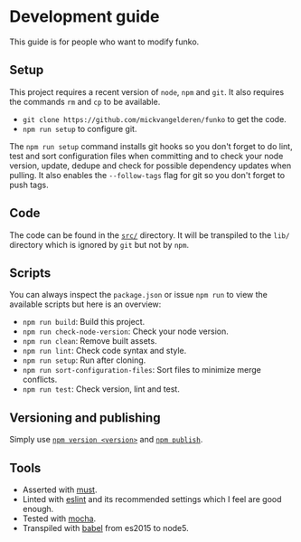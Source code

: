 # Development guide

This guide is for people who want to modify funko.

## Setup

This project requires a recent version of `node`, `npm` and `git`. It also requires the commands  `rm` and `cp` to be available.

* `git clone https://github.com/mickvangelderen/funko` to get the code.
* `npm run setup` to configure git. 

The `npm run setup` command installs git hooks so you don't forget to do  lint, test and sort configuration files when committing and to check your node version, update, dedupe and check for possible dependency updates when pulling. It also enables the `--follow-tags` flag for git so you don't forget to push tags. 

## Code

The code can be found in the [`src/`](src) directory. It will be transpiled to the `lib/` directory which is ignored by `git` but not by `npm`. 

## Scripts

You can always inspect the `package.json` or issue `npm run` to view the available scripts but here is an overview:

* `npm run build`: Build this project.
* `npm run check-node-version`: Check your node version.
* `npm run clean`: Remove built assets.
* `npm run lint`: Check code syntax and style. 
* `npm run setup`: Run after cloning.
* `npm run sort-configuration-files`: Sort files to minimize merge conflicts.
* `npm run test`: Check version, lint and test.

## Versioning and publishing

Simply use [`npm version <version>`](https://docs.npmjs.com/cli/version) and [`npm publish`](https://docs.npmjs.com/cli/publish). 

## Tools

* Asserted with [must](https://www.npmjs.com/package/must).
* Linted with [eslint](http://eslint.org/) and its recommended settings which I feel are good enough.
* Tested with [mocha](http://mochajs.org/).
* Transpiled with [babel](https://babeljs.io/) from es2015 to node5. 

